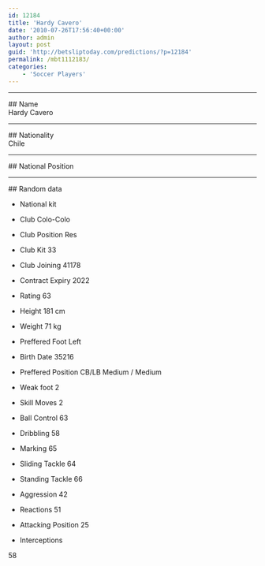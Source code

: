 ```yaml
---
id: 12184
title: 'Hardy Cavero'
date: '2010-07-26T17:56:40+00:00'
author: admin
layout: post
guid: 'http://betsliptoday.com/predictions/?p=12184'
permalink: /mbt1112183/
categories:
    - 'Soccer Players'
---
```


- - - - - -

\## Name  
 Hardy Cavero

- - - - - -

\## Nationality  
 Chile

- - - - - -

\## National Position

- - - - - -

\## Random data

- National kit
- Club
 Colo-Colo

- Club Position
 Res

- Club Kit
 33

- Club Joining
 41178

- Contract Expiry
 2022

- Rating
 63

- Height
 181 cm

- Weight
 71 kg

- Preffered Foot
 Left

- Birth Date
 35216

- Preffered Position
 CB/LB Medium / Medium

- Weak foot
 2

- Skill Moves
 2

- Ball Control
 63

- Dribbling
 58

- Marking
 65

- Sliding Tackle
 64

- Standing Tackle
 66

- Aggression
 42

- Reactions
 51

- Attacking Position
 25

- Interceptions

 58